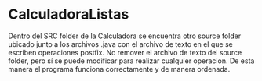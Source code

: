 # CalculadoraListas
Dentro del SRC folder de la Calculadora se encuentra otro source folder ubicado junto a los archivos .java con el archivo de texto en el que se escriben operaciones postfix. No remover el archivo de texto del source folder, pero sí se puede modificar para realizar cualquier operacion. De esta manera el programa funciona correctamente y de manera ordenada.
